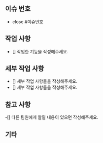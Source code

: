 ## 이슈 번호

- close #이슈번호

## 작업 사항

- [] 작업한 기능을 작성해주세요.

## 세부 작업 사항

- [] 세부 작업 사항들을 작성해주세요.
- [] 세부 작업 사항들을 작성해주세요.

## 참고 사항

-[] 다른 팀원에게 알릴 내용이 있으면 작성해주세요.

## 기타
